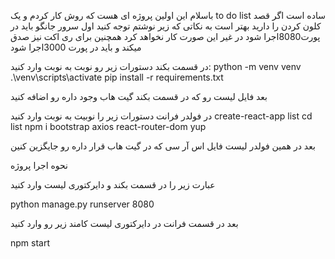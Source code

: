 باسلام 
این اولین پروژه ای هست که روش کار کردم و یک to do list ساده است
اگر قصد کلون کردن را دارید بهتر است به نکاتی که زیر نوشتم توجه کنید
اول سرور جانگو باید در پورت8080اجرا شود در غیر این صورت کار نخواهد کرد 
همچنین برای ری اکت نیز صدق میکند و باید در پورت 3000اجرا شود


در قسمت بکند دستورات زیر رو نوبت به نوبت وارد کنید:
python -m venv venv
.\venv\scripts\activate
pip install -r requirements.txt

بعد فایل لیست رو که در قسمت بکند گیت هاب وجود داره رو اضافه کنید

در فولدر فرانت دستورات زیر را نوبیت به نوبت وارد کنید
create-react-app list
cd list
npm i bootstrap axios react-router-dom yup

بعد در همین فولدر لیست فایل اس آر سی که در گیت هاب قرار داره رو جایگزین کنین


نحوه اجرا پروژه

عبارت زیر را در قسمت بکند و دایرکتوری لیست وارد کنید

python manage.py runserver 8080


بعد در قسمت فرانت در دایرکتوری لیست کامند زیر رو وارد کنید

npm start


